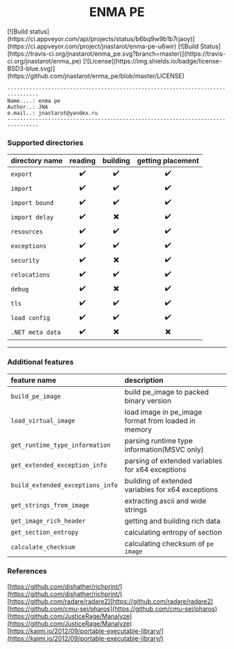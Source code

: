 <h1 align="center">ENMA PE</h1>
[![Build status](https://ci.appveyor.com/api/projects/status/b6bq9w9b1b7rjaoy)](https://ci.appveyor.com/project/jnastarot/enma-pe-u6wir)
[![Build Status](https://travis-ci.org/jnastarot/enma_pe.svg?branch=master)](https://travis-ci.org/jnastarot/enma_pe)
[![License](https://img.shields.io/badge/license-BSD3-blue.svg)](https://github.com/jnastarot/enma_pe/blob/master/LICENSE) 




```
--------------------------------------------------------------------------------
Name....: enma pe
Author..: JNA
e.mail..: jnastarot@yandex.ru
--------------------------------------------------------------------------------
```

### Supported directories
| directory name | reading | building | getting placement |
| :-------------- | :-------: | :-------: | :-------: |
| `export` | :heavy_check_mark: | :heavy_check_mark: | :heavy_check_mark: |
| `import` | :heavy_check_mark: | :heavy_check_mark: | :heavy_check_mark: |
| `import bound ` | :heavy_check_mark: | :heavy_check_mark: | :heavy_check_mark: |
| `import delay` | :heavy_check_mark: | :heavy_multiplication_x: | :heavy_check_mark: |
| `resources` | :heavy_check_mark: | :heavy_check_mark: | :heavy_check_mark: |
| `exceptions` | :heavy_check_mark: | :heavy_check_mark: | :heavy_check_mark: |
| `security` | :heavy_check_mark: | :heavy_multiplication_x: | :heavy_check_mark: |
| `relocations` | :heavy_check_mark: | :heavy_check_mark: | :heavy_check_mark: |
| `debug` | :heavy_check_mark: | :heavy_multiplication_x: | :heavy_check_mark: |
| `tls` | :heavy_check_mark: | :heavy_check_mark: | :heavy_check_mark: |
| `load config` | :heavy_check_mark: | :heavy_check_mark: | :heavy_check_mark: |
| `.NET meta data` | :heavy_check_mark: | :heavy_multiplication_x: | :heavy_multiplication_x: |

---

### Additional features
| feature name | description |
| :------ | :----------- |
| `build_pe_image` | build pe_image to packed binary version |
| `load_virtual_image` | load image in pe_image format from loaded in memory |
| `get_runtime_type_information` | parsing runtime type information(MSVC only) |
| `get_extended_exception_info` | parsing of extended variables for x64 exceptions |
| `build_extended_exceptions_info` | building of extended variables for x64 exceptions |
| `get_strings_from_image` | extracting ascii and wide strings |
| `get_image_rich_header` | getting and building rich data |
| `get_section_entropy` | calculating entropy of section |
| `calculate_checksum` | calculating checksum of `pe image` |

### References

[https://github.com/dishather/richprint/](https://github.com/dishather/richprint/)<br>
[https://github.com/radare/radare2](https://github.com/radare/radare2)<br>
[https://github.com/cmu-sei/pharos](https://github.com/cmu-sei/pharos)<br>
[https://github.com/JusticeRage/Manalyze](https://github.com/JusticeRage/Manalyze)<br>
[https://kaimi.io/2012/09/portable-executable-library/](https://kaimi.io/2012/09/portable-executable-library/)<br>